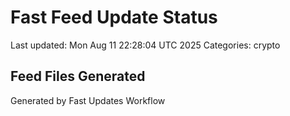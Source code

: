 # Fast Feed Update Status
Last updated: Mon Aug 11 22:28:04 UTC 2025
Categories: crypto

## Feed Files Generated

Generated by Fast Updates Workflow
